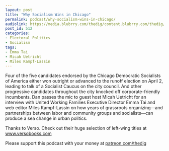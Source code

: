 ```yaml
---
layout: post
title: "Why Socialism Wins in Chicago"
permalink: podcast/why-socialism-wins-in-chicago/
audiolink: https://media.blubrry.com/thedig/content.blubrry.com/thedig/The_Dig_-_EP_188_-_Chicago.mp3
post_id: 512
categories: 
- Electoral Politics
- Socialism
tags: 
- Emma Tai
- Micah Uetricht
- Miles Kampf-Lassin
---
```


Four of the five candidates endorsed by the Chicago Democratic Socialists of America either won outright or advanced to the runoff election on April 2, leading to talk of a Socialist Caucus on the city council. And other progressive candidates throughout the city knocked off corporate-friendly incumbents. Dan passes the mic to guest host Micah Uetricht for an interview with United Working Families Executive Director Emma Tai and 
web editor Miles Kampf-Lassin on how years of grassroots organizing—and partnerships between labor and community groups and socialists—can produce a sea change in urban politics.

Thanks to Verso. Check out their huge selection of left-wing titles at www.versobooks.com

Please support this podcast with your money at [patreon.com/thedig](patreon.com/thedig)